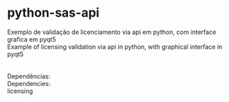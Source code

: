 # python-sas-api<br />
Exemplo de validação de licenciamento via api em python, com interface grafica em pyqt5<br />
Example of licensing validation via api in python, with graphical interface in pyqt5<br />
<br />
<br />
Dependências:<br />
Dependencies:<br />
licensing<br />


